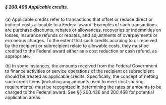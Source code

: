 ##### § 200.406 Applicable credits. #####

(a) Applicable credits refer to transactions that offset or reduce direct or indirect costs allocable to a Federal award. Examples of such transactions are purchase discounts, rebates or allowances, recoveries or indemnities on losses, insurance refunds or rebates, and adjustments of overpayments or erroneous charges. To the extent that such credits accruing to or received by the recipient or subrecipient relate to allowable costs, they must be credited to the Federal award either as a cost reduction or cash refund, as appropriate.

(b) In some instances, the amounts received from the Federal Government to finance activities or service operations of the recipient or subrecipient should be treated as applicable credits. Specifically, the concept of netting such credit items (including any amounts used to meet cost sharing requirements) must be recognized in determining the rates or amounts to be charged to the Federal award. See §§ 200.436 and 200.468 for potential application areas.